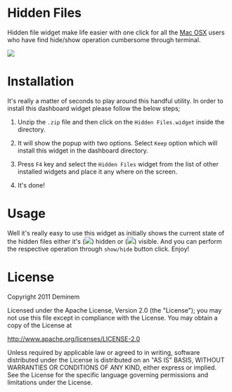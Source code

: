 Hidden Files
=======

Hidden file widget make life easier with one click for all the [Mac OSX][] users who have find hide/show operation cumbersome through terminal.

[![](http://farm6.static.flickr.com/5275/5849111799_15f204b898_m.jpg)](http://farm6.static.flickr.com/5275/5849111799_15f204b898_m.jpg)

Installation
=======

It's really a matter of seconds to play around this handful utility. In order to install this dashboard widget please follow the below steps;

1. Unzip the `.zip` file and then click on the `Hidden Files.widget` inside the directory.

2. It will show the popup with two options. Select `Keep` option which will install this widget in the dashboard directory.

3. Press `F4` key and select the `Hidden Files` widget from the list of other installed widgets and place it any where on the screen.

4. It's done!

Usage
=======

Well it's really easy to use this widget as initially shows the current state of the hidden files either it's ([![](http://farm4.static.flickr.com/3227/5849742656_a2755eb3f3_t.jpg)](http://farm4.static.flickr.com/3227/5849742656_a2755eb3f3_t.jpg)) hidden or ([![](http://farm4.static.flickr.com/3077/5849185243_5761613edb_t.jpg)](http://farm4.static.flickr.com/3077/5849185243_5761613edb_t.jpg)) visible. And you can perform the respective operation through `show/hide` button click. Enjoy!
  
License
=======

Copyright 2011 Deminem

Licensed under the Apache License, Version 2.0 (the "License"); you may not use this file except in compliance with the License. You may obtain a copy of the License at

http://www.apache.org/licenses/LICENSE-2.0

Unless required by applicable law or agreed to in writing, software distributed under the License is distributed on an "AS IS" BASIS, WITHOUT WARRANTIES OR CONDITIONS OF ANY KIND, either express or implied. See the License for the specific language governing permissions and limitations under the License.


[Mac OSX]: http://www.apple.com/macosx/
[Apace License, Version 2.0.]: http://www.apache.org/licenses/LICENSE-2.0.html